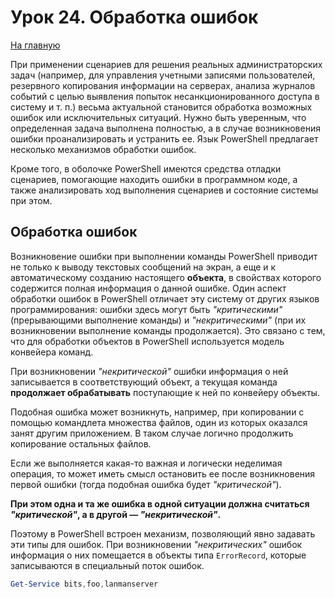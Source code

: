 # Урок 24. Обработка ошибок

[На главную](/mdk0401.github.io)

При применении сценариев для решения реальных администраторских задач (например, для управления учетными записями пользователей, резервного копирования информации на серверах, анализа журналов событий с целью выявления попыток несанкционированного доступа в систему и т. п.) весьма актуальной становится обработка возможных ошибок или исключительных ситуаций. Нужно быть уверенным, что определенная задача выполнена полностью, а в случае возникновения ошибки проанализировать и устранить ее. Язык PowerShell предлагает несколько механизмов обработки ошибок.

Кроме того, в оболочке PowerShell имеются средства отладки сценариев, помогающие находить ошибки в программном коде, а также анализировать ход выполнения сценариев и состояние системы при этом.

## Обработка ошибок
Возникновение ошибки при выполнении команды PowerShell приводит не только к выводу текстовых сообщений на экран, а еще и к автоматическому созданию настоящего **объекта**, в свойствах которого содержится полная информация о данной ошибке. Один аспект обработки ошибок в PowerShell отличает эту систему от других языков программирования: ошибки здесь могут быть *"критическими"* (прерывающими выполнение команды) и *"некритическими"* (при их возникновении выполнение команды продолжается). Это связано с тем, что для обработки объектов в PowerShell используется модель конвейера команд. 

При возникновении *"некритической"* ошибки информация о ней записывается в соответствующий объект, а текущая команда **продолжает обрабатывать** поступающие к ней по конвейеру объекты. 

Подобная ошибка может возникнуть, например, при копировании с помощью командлета множества файлов, один из которых оказался занят другим приложением. В таком случае логично продолжить копирование остальных файлов. 

Если же выполняется какая-то важная и логически неделимая операция, то может иметь смысл остановить ее после возникновения первой ошибки (тогда подобная ошибка будет *"критической"*). 

**При этом одна и та же ошибка в одной ситуации должна считаться *"критической"*, а в другой — *"некритической"*.** 

Поэтому в PowerShell встроен механизм, позволяющий явно задавать эти типы для ошибок. При возникновении *"некритических"* ошибок информация о них помещается в объекты типа `ErrorRecord`, которые записываются в специальный поток ошибок.

```powershell
Get-Service bits,foo,lanmanserver
```





